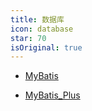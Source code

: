 ```yaml
---
title: 数据库
icon: database
star: 70
isOriginal: true
---
```


* [MyBatis](MyBatis.md)

* [MyBatis_Plus](MyBatis_Plus.md)